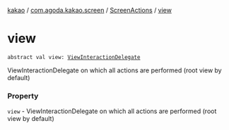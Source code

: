 [kakao](../../index.md) / [com.agoda.kakao.screen](../index.md) / [ScreenActions](index.md) / [view](./view.md)

# view

`abstract val view: `[`ViewInteractionDelegate`](../../com.agoda.kakao.delegate/-view-interaction-delegate/index.md)

ViewInteractionDelegate on which all actions are performed (root view by default)

### Property

`view` - ViewInteractionDelegate on which all actions are performed (root view by default)